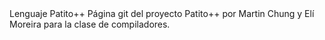 <b1>
Lenguaje Patito++
</b1>
Página git del proyecto Patito++ por Martin Chung y Elí Moreira para la clase de compiladores.
